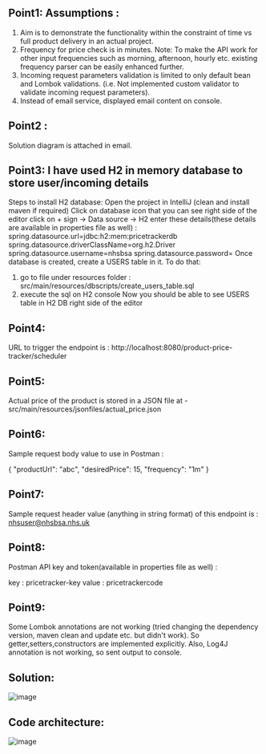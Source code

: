 Point1: Assumptions :
 -------------
1) Aim is to demonstrate the functionality within the constraint of time vs full product delivery in an actual project.  
2) Frequency for price check is in minutes. Note: To make the API work for other input frequencies such as morning, afternoon, hourly etc. existing frequency parser can be easily enhanced further.
3) Incoming request parameters validation is limited to only default bean and Lombok validations. (i.e. Not implemented custom validator to validate incoming request parameters).
4) Instead of email service, displayed email content on console.

Point2 : 
----------
Solution diagram is attached in email.
   
Point3: I have used H2 in memory database to store user/incoming details
-----------
Steps to install H2 database:
Open the project in IntelliJ (clean and install maven if required)
Click on database icon that you can see right side of the editor 
click on + sign -> Data source -> H2
enter these details(these details are available in properties file as well) :
spring.datasource.url=jdbc:h2:mem:pricetrackerdb
spring.datasource.driverClassName=org.h2.Driver
spring.datasource.username=nhsbsa
spring.datasource.password=
Once database is created, create a USERS table in it. To do that:
 1) go to file under resources folder : src/main/resources/dbscripts/create_users_table.sql  
 2) execute the sql on H2 console 
Now you should be able to see USERS table in H2 DB right side of the editor

Point4:
----------
URL to trigger the endpoint is : http://localhost:8080/product-price-tracker/scheduler

Point5: 
----------
Actual price of the product is stored in a JSON file at - src/main/resources/jsonfiles/actual_price.json

Point6:
----------
Sample request body value to use in Postman :  

{   "productUrl": "abc",
    "desiredPrice": 15,
    "frequency": "1m"
}

Point7:
---------
Sample request header value (anything in string format) of this endpoint is :
nhsuser@nhsbsa.nhs.uk

Point8:
---------
Postman API key and token(available in properties file as well) :

key :  pricetracker-key
value :  pricetrackercode

Point9:
-------
Some Lombok annotations are not working (tried changing the dependency version, maven clean and update etc. but didn't work). So getter,setters,constructors are implemented explicitly. Also, Log4J annotation is not working, so sent output to console.


Solution:
-----------

![image](https://github.com/user-attachments/assets/0b5d38b8-204e-4551-bd51-7e25f3eab024)


Code architecture:
-----------------
![image](https://github.com/user-attachments/assets/85d2639f-ee68-4000-930d-d35e11d10406)



